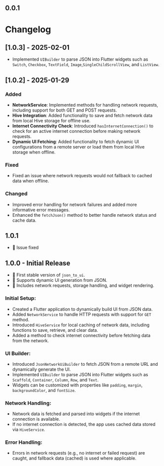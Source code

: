 

## 0.0.1

# Changelog
## [1.0.3] - 2025-02-01
- Implemented `UIBuilder` to parse JSON into Flutter widgets such as `Switch`, `Checkbox`, `TextField`, `Image`,`SingleChildScrollView`, and `ListView`.


## [1.0.2] - 2025-01-29

### Added
- **NetworkService**: Implemented methods for handling network requests, including support for both GET and POST requests.
- **Hive Integration**: Added functionality to save and fetch network data from local Hive storage for offline use.
- **Internet Connectivity Check**: Introduced `hasInternetConnection()` to check for an active internet connection before making network requests.
- **Dynamic UI Fetching**: Added functionality to fetch dynamic UI configurations from a remote server or load them from local Hive storage when offline.

### Fixed
- Fixed an issue where network requests would not fallback to cached data when offline.

### Changed
- Improved error handling for network failures and added more informative error messages.
- Enhanced the `fetchJson()` method to better handle network status and cache data.




## 1.0.1
- 📌 Issue fixed

## 1.0.0 - Initial Release
- 🎉 First stable version of `json_to_ui`.
- 📌 Supports dynamic UI generation from JSON.
- 🚀 Includes network requests, storage handling, and widget rendering.


### Initial Setup:
- Created a Flutter application to dynamically build UI from JSON data.
- Added `NetworkService` to handle HTTP requests with support for `GET`  method.
- Introduced `HiveService` for local caching of network data, including functions to save, retrieve, and clear data.
- Added a method to check internet connectivity before fetching data from the network.

### UI Builder:
- Introduced `JsonNetworkUiBuilder` to fetch JSON from a remote URL and dynamically generate the UI.
- Implemented `UIBuilder` to parse JSON into Flutter widgets such as `Scaffold`, `Container`, `Column`, `Row`, and `Text`.
- Widgets can be customized with properties like `padding`, `margin`, `backgroundColor`, and `fontSize`.

### Network Handling:
- Network data is fetched and parsed into widgets if the internet connection is available.
- If no internet connection is detected, the app uses cached data stored via `HiveService`.

### Error Handling:
- Errors in network requests (e.g., no internet or failed request) are caught, and fallback data (cached) is used where applicable.

